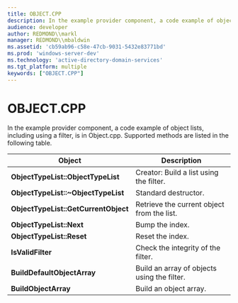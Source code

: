 ```yaml
---
title: OBJECT.CPP
description: In the example provider component, a code example of object lists, including using a filter, is in Object.cpp. Supported methods are listed in the following table.
audience: developer
author: REDMOND\\markl
manager: REDMOND\\mbaldwin
ms.assetid: 'cb59ab96-c58e-47cb-9031-5432e83771bd'
ms.prod: 'windows-server-dev'
ms.technology: 'active-directory-domain-services'
ms.tgt_platform: multiple
keywords: ["OBJECT.CPP"]
---
```


# OBJECT.CPP

In the example provider component, a code example of object lists, including using a filter, is in Object.cpp. Supported methods are listed in the following table.



| Object                               | Description                                 |
|--------------------------------------|---------------------------------------------|
| **ObjectTypeList::ObjectTypeList**   | Creator: Build a list using the filter.     |
| **ObjectTypeList::~ObjectTypeList**  | Standard destructor.                        |
| **ObjectTypeList::GetCurrentObject** | Retrieve the current object from the list.  |
| **ObjectTypeList::Next**             | Bump the index.                             |
| **ObjectTypeList::Reset**            | Reset the index.                            |
| **IsValidFilter**                    | Check the integrity of the filter.          |
| **BuildDefaultObjectArray**          | Build an array of objects using the filter. |
| **BuildObjectArray**                 | Build an object array.                      |



 

 

 




